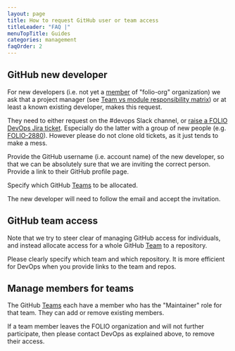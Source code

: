 ```yaml
---
layout: page
title: How to request GitHub user or team access
titleLeader: "FAQ |"
menuTopTitle: Guides
categories: management
faqOrder: 2
---
```


## GitHub new developer

For new developers (i.e. not yet a [member](https://github.com/orgs/folio-org/people) of "folio-org" organization) we ask that a project manager (see [Team vs module responsibility matrix](https://wiki.folio.org/display/REL/Team+vs+module+responsibility+matrix)) or at least a known existing developer, makes this request.

They need to either request on the #devops Slack channel, or [raise a FOLIO DevOps Jira ticket](/faqs/how-to-raise-devops-ticket/#general-folio-devops).
Especially do the latter with a group of new people (e.g. [FOLIO-2880](https://issues.folio.org/browse/FOLIO-2880)).
However please do not clone old tickets, as it just tends to make a mess.

Provide the GitHub username (i.e. account name) of the new developer, so that we can be absolutely sure that we are inviting the correct person.
Provide a link to their GitHub profile page.

Specify which GitHub [Teams](https://github.com/orgs/folio-org/teams) to be allocated.

The new developer will need to follow the email and accept the invitation.

## GitHub team access

Note that we try to steer clear of managing GitHub access for individuals,
and instead allocate access for a whole GitHub [Team](https://github.com/orgs/folio-org/teams) to a repository.

Please clearly specify which team and which repository. It is more efficient for DevOps when you provide links to the team and repos.

## Manage members for teams

The GitHub [Teams](https://github.com/orgs/folio-org/teams) each have a member who has the "Maintainer" role for that team.
They can add or remove existing members.

If a team member leaves the FOLIO organization and will not further participate, then please contact DevOps as explained above, to remove their access.

<div class="folio-spacer-content"></div>
